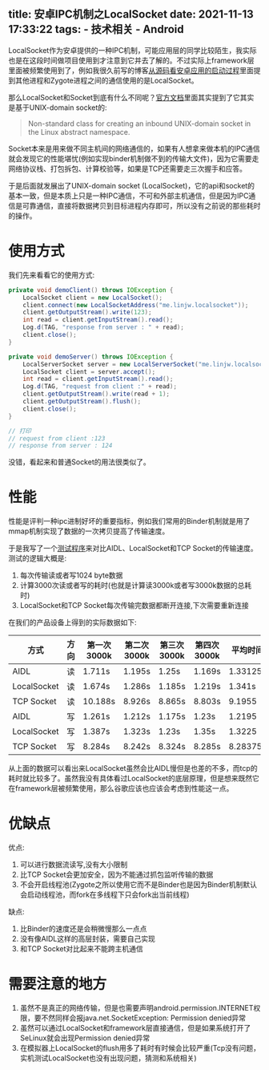 title: 安卓IPC机制之LocalSocket
date: 2021-11-13 17:33:22
tags:
    - 技术相关
    - Android
---
LocalSocket作为安卓提供的一种IPC机制，可能应用层的同学比较陌生，我实际也是在这段时间做项目使用到才注意到它并去了解的。不过实际上framework层里面被频繁使用到了，例如我很久前写的博客[从源码看安卓应用的启动过程](https://blog.islinjw.cn/2018/03/08/%E4%BB%8E%E6%BA%90%E7%A0%81%E7%9C%8B%E5%AE%89%E5%8D%93%E5%BA%94%E7%94%A8%E7%9A%84%E5%90%AF%E5%8A%A8%E8%BF%87%E7%A8%8B/)里面提到其他进程和Zygote进程之间的通信使用的是LocalSocket。

那么LocalSocket和Socket到底有什么不同呢？[官方文档](https://developer.android.com/reference/android/net/LocalServerSocket)里面其实提到了它其实是基于UNIX-domain socket的:

> Non-standard class for creating an inbound UNIX-domain socket in the Linux abstract namespace.

Socket本来是用来做不同主机间的网络通信的，如果有人想拿来做本机的IPC通信就会发现它的性能堪忧(例如实现binder机制做不到的传输大文件)，因为它需要走网络协议栈、打包拆包、计算校验等，如果是TCP还需要走三次握手和应答。

于是后面就发展出了UNIX-domain socket (LocalSocket)，它的api和socket的基本一致，但是本质上只是一种IPC通信，不可和外部主机通信，但是因为IPC通信是可靠通信，直接将数据拷贝到目标进程内存即可，所以没有之前说的那些耗时的操作。

# 使用方式

我们先来看看它的使用方式:

```java
private void demoClient() throws IOException {
    LocalSocket client = new LocalSocket();
    client.connect(new LocalSocketAddress("me.linjw.localsocket"));
    client.getOutputStream().write(123);
    int read = client.getInputStream().read();
    Log.d(TAG, "response from server : " + read);
    client.close();
}

private void demoServer() throws IOException {
    LocalServerSocket server = new LocalServerSocket("me.linjw.localsocket");
    LocalSocket client = server.accept();
    int read = client.getInputStream().read();
    Log.d(TAG, "request from client :" + read);
    client.getOutputStream().write(read + 1);
    client.getOutputStream().flush();
    client.close();
}

// 打印
// request from client :123
// response from server : 124
```

没错，看起来和普通Socket的用法很类似了。

# 性能

性能是评判一种ipc进制好坏的重要指标，例如我们常用的Binder机制就是用了mmap机制实现了数据的一次拷贝提高了传输速度。

于是我写了一个[测试程序](https://github.com/bluesky466/IPCSpeechTest)来对比AIDL、LocalSocket和TCP Socket的传输速度。测试的逻辑大概是:

1. 每次传输读或者写1024 byte数据
2. 计算3000次读或者写的耗时(也就是计算读3000k或者写3000k数据的总耗时)
3. LocalSocket和TCP Socket每次传输完数据都断开连接,下次需要重新连接

在我们的产品设备上得到的实际数据如下:

| 方式        | 方向 | 第一次3000k | 第二次3000k | 第三次3000k | 第四次3000k | 平均时间 |
| ----------- | ---- | ----------- | ----------- | ----------- | ----------- | -------- |
| AIDL        | 读   | 1.711s      | 1.195s      | 1.25s       | 1.169s      | 1.33125s |
| LocalSocket | 读   | 1.674s      | 1.286s      | 1.185s      | 1.219s      | 1.341s   |
| TCP Socket  | 读   | 10.188s     | 8.926s      | 8.865s      | 8.803s      | 9.1955   |
| AIDL        | 写   | 1.261s      | 1.212s      | 1.175s      | 1.23s       | 1.2195   |
| LocalSocket | 写   | 1.387s      | 1.323s      | 1.23s       | 1.35s       | 1.3225   |
| TCP Socket  | 写   | 8.284s      | 8.242s      | 8.324s      | 8.285s      | 8.28375  |

从上面的数据可以看出来LocalSocket虽然会比AIDL慢但是也差的不多，而tcp的耗时就比较多了。虽然我没有具体看过LocalSocket的底层原理，但是想来既然它在framework层被频繁使用，那么谷歌应该也应该会考虑到性能这一点。

# 优缺点

优点:

1. 可以进行数据流读写,没有大小限制
2. 比TCP Socket会更加安全，因为不能通过抓包监听传输的数据
3. 不会开启线程池(Zygote之所以使用它而不是Binder也是因为Binder机制默认会启动线程池，而fork在多线程下只会fork出当前线程)

缺点:

1. 比Binder的速度还是会稍微慢那么一点点
2. 没有像AIDL这样的高层封装，需要自己实现
3. 和TCP Socket对比起来不能跨主机通信

# 需要注意的地方

1. 虽然不是真正的网络传输，但是也需要声明android.permission.INTERNET权限，要不然同样会报java.net.SocketException: Permission denied异常
2. 虽然可以通过LocalSocket和framework层直接通信，但是如果系统打开了SeLinux就会出现Permission denied异常
3. 在模拟器上LocalSocket的flush用多了耗时有时候会比较严重(Tcp没有问题，实机测试LocalSocket也没有出现问题，猜测和系统相关)
